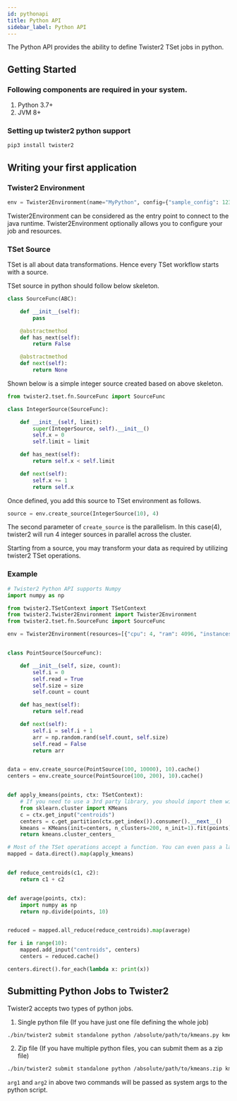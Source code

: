 ```yaml
---
id: pythonapi
title: Python API
sidebar_label: Python API
---
```


The Python API provides the ability to define Twister2 TSet jobs in python.

## Getting Started

### Following components are required in your system.

1. Python 3.7+
2. JVM 8+

### Setting up twister2 python support

```bash
pip3 install twister2
```

## Writing your first application

### Twister2 Environment

```python
env = Twister2Environment(name="MyPython", config={"sample_config": 123}, resources=[{"cpu": 1, "ram": 1024, "instances": 2}])
```

Twister2Environment can be considered as the entry point to connect to the java runtime. Twister2Environment optionally allows you to configure your job and resources.

### TSet Source

TSet is all about data transformations. Hence every TSet workflow starts with a source.

TSet source in python should follow below skeleton.

```python
class SourceFunc(ABC):

    def __init__(self):
        pass

    @abstractmethod
    def has_next(self):
        return False

    @abstractmethod
    def next(self):
        return None
```

Shown below is a simple integer source created based on above skeleton.

```python
from twister2.tset.fn.SourceFunc import SourceFunc

class IntegerSource(SourceFunc):

    def __init__(self, limit):
        super(IntegerSource, self).__init__()
        self.x = 0
        self.limit = limit

    def has_next(self):
        return self.x < self.limit

    def next(self):
        self.x += 1
        return self.x
```

Once defined, you add this source to TSet environment as follows.

```python
source = env.create_source(IntegerSource(10), 4)
```

The second parameter of ```create_source``` is the parallelism. In this case(4), twister2 will run 4 integer sources in parallel across the cluster.

Starting from a source, you may transform your data as required by utilizing twister2 TSet operations.

### Example

```python
# Twister2 Python API supports Numpy
import numpy as np

from twister2.TSetContext import TSetContext
from twister2.Twister2Environment import Twister2Environment
from twister2.tset.fn.SourceFunc import SourceFunc

env = Twister2Environment(resources=[{"cpu": 4, "ram": 4096, "instances": 1}])


class PointSource(SourceFunc):

    def __init__(self, size, count):
        self.i = 0
        self.read = True
        self.size = size
        self.count = count

    def has_next(self):
        return self.read

    def next(self):
        self.i = self.i + 1
        arr = np.random.rand(self.count, self.size)
        self.read = False
        return arr


data = env.create_source(PointSource(100, 10000), 10).cache()
centers = env.create_source(PointSource(100, 200), 10).cache()


def apply_kmeans(points, ctx: TSetContext):
    # If you need to use a 3rd party library, you should import them within the function body.
    from sklearn.cluster import KMeans
    c = ctx.get_input("centroids")
    centers = c.get_partition(ctx.get_index()).consumer().__next__()
    kmeans = KMeans(init=centers, n_clusters=200, n_init=1).fit(points)
    return kmeans.cluster_centers_

# Most of the TSet operations accept a function. You can even pass a lambda instead!
mapped = data.direct().map(apply_kmeans)


def reduce_centroids(c1, c2):
    return c1 + c2


def average(points, ctx):
    import numpy as np
    return np.divide(points, 10)


reduced = mapped.all_reduce(reduce_centroids).map(average)

for i in range(10):
    mapped.add_input("centroids", centers)
    centers = reduced.cache()

centers.direct().for_each(lambda x: print(x))
```

## Submitting Python Jobs to Twister2

Twister2 accepts two types of python jobs.

1. Single python file (If you have just one file defining the whole job)
```bash
./bin/twister2 submit standalone python /absolute/path/to/kmeans.py kmeans.py  arg1 arg2
```

2. Zip file (If you have multiple python files, you can submit them as a zip file)
```bash
./bin/twister2 submit standalone python /absolute/path/to/kmeans.zip kmeans.py  arg1 arg2
```

```arg1``` and ```arg2``` in above two commands will be passed as system args to the python script.
